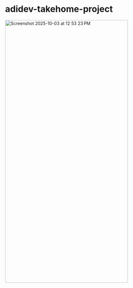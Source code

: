# adidev-takehome-project


<img width="398" height="852" alt="Screenshot 2025-10-03 at 12 53 23 PM" src="https://github.com/user-attachments/assets/3cec33b6-3877-47a0-8f84-6992010db98c" />

